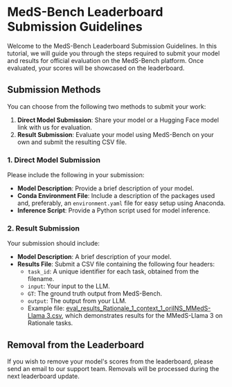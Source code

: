 # MedS-Bench Leaderboard Submission Guidelines

Welcome to the MedS-Bench Leaderboard Submission Guidelines. In this tutorial, we will guide you through the steps required to submit your model and results for official evaluation on the MedS-Bench platform. Once evaluated, your scores will be showcased on the leaderboard.

## Submission Methods
You can choose from the following two methods to submit your work:

1. **Direct Model Submission**: Share your model or a Hugging Face model link with us for evaluation.
2. **Result Submission**: Evaluate your model using MedS-Bench on your own and submit the resulting CSV file.

### 1. Direct Model Submission
Please include the following in your submission:

- **Model Description**: Provide a brief description of your model.
- **Conda Environment File**: Include a description of the packages used and, preferably, an `environment.yaml` file for easy setup using Anaconda.
- **Inference Script**: Provide a Python script used for model inference.

### 2. Result Submission
Your submission should include:

- **Model Description**: A brief description of your model.
- **Results File**: Submit a CSV file containing the following four headers:
  - `task_id`: A unique identifier for each task, obtained from the filename.
  - `input`: Your input to the LLM.
  - `GT`: The ground truth output from MedS-Bench.
  - `output`: The output from your LLM.
  - Example file: [eval_results_Rationale_1_context_1_oriINS_MMedS-Llama 3.csv](https://github.com/MAGIC-AI4Med/MedS-Ins/blob/main/examples/eval_results_Rationale_1_context_1_oriINS_MMedS-Llama%203.csv), which demonstrates results for the MMedS-Llama 3 on Rationale tasks.

## Removal from the Leaderboard

If you wish to remove your model's scores from the leaderboard, please send an email to our support team. Removals will be processed during the next leaderboard update.
